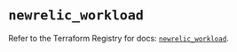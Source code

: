 # `newrelic_workload`

Refer to the Terraform Registry for docs: [`newrelic_workload`](https://registry.terraform.io/providers/newrelic/newrelic/3.54.1/docs/resources/workload).
